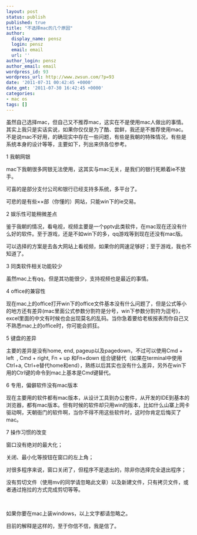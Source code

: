 ```yaml
---
layout: post
status: publish
published: true
title: "不选择mac的几个原因"
author:
  display_name: pensz
  login: pensz
  email: email
  url: ''
author_login: pensz
author_email: email
wordpress_id: 93
wordpress_url: http://www.zwsun.com/?p=93
date: '2011-07-31 00:42:45 +0000'
date_gmt: '2011-07-30 16:42:45 +0000'
categories:
- mac os
tags: []
---
```

<p>虽然自己选择mac，但自己又不推荐mac，这实在不是使用mac人做出的事情。其实上我只是实话实说，如果你仅仅是为了酷、尝鲜，我还是不推荐使用mac。不是说mac不好用，的确现实中存在一些问题，有些是我朝的特殊情况，有些是系统本身的设计等等，主要如下，列出来供各位参考。</p>
<p>1 我朝网银</p>
<p>mac下我朝很多网银无法使用，这其实与mac无关，是我们的银行死赖着ie不放手。</p>
<p>可喜的是部分支付公司和银行已经支持多系统，多平台了。</p>
<p>可悲的是有些××部（你懂的）网站，只能win下的ie交易。</p>
<p>2 娱乐性可能稍微差点</p>
<p>鉴于我朝的情况，看电视，视频主要是一个pptv此类软件，在mac现在还没有什么好的软件。至于游戏，还是不如win下的多，qq游戏等到现在还没有mac版。</p>
<p>可以选择的方案是去各大网站上看视频，如果你的网速足够好；至于游戏，我也不知道了。</p>
<p>3 同类软件相关功能较少</p>
<p>虽然mac上有qq，但是其功能很少，支持视频也是最近的事情。</p>
<p>4 office的兼容性</p>
<p>现在mac上的office打开win下的office文件基本没有什么问题了，但是公式等小的地方还有差异(mac里面公式参数分割符是分号，win下参数分割符为逗号)，excel里面的中文有时候也会出现莫名的乱码。当你急着要给老板报表而你自己又不熟悉mac上的office时，你可能会抓狂。</p>
<p>5 键盘的差异</p>
<p>主要的差异是没有home, end, pageup以及pagedown，不过可以使用Cmd + left  , Cmd + right, Fn + up 和Fn+down 组合键替代（如果在terminal中使用Ctrl+a, Ctrl+e替代home和end），熟练以后其实也没有什么差异，另外在win下用的Ctrl键的命令到mac上基本是Cmd键替代。</p>
<p>6 专用，偏僻软件没有mac版本</p>
<p>现在主要用的软件都有mac版本，从设计工具到办公套件，从开发的IDE到基本的浏览器，都有mac版本。但有时候的软件却只用win的版本，比如什么山寨上网卡驱动啊，天朝衙门的软件啊，当你不得不用这些软件时，这时你肯定后悔买了mac。</p>
<p>7 操作习惯的改变</p>
<p>窗口没有绝对的最大化；</p>
<p>关闭、最小化等按钮在窗口的左上角；</p>
<p>对很多程序来说，窗口关闭了，但程序不是退出的，除非你选择完全退出程序；</p>
<p>没有剪切文件（使用mv的同学请忽略此文章）以及新建文件，只有拷贝文件，或者通过拖拉的方式完成剪切等等。</p>
<p>&nbsp;</p>
<p>如果你要在mac上装windows，以上文字都请忽略之。</p>
<p>目前的解释是这样的，至于你信不信，我是信了。</p>
